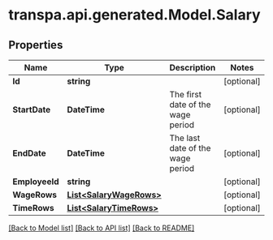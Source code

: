 # transpa.api.generated.Model.Salary

## Properties

Name | Type | Description | Notes
------------ | ------------- | ------------- | -------------
**Id** | **string** |  | [optional] 
**StartDate** | **DateTime** | The first date of the wage period | [optional] 
**EndDate** | **DateTime** | The last date of the wage period | [optional] 
**EmployeeId** | **string** |  | [optional] 
**WageRows** | [**List&lt;SalaryWageRows&gt;**](SalaryWageRows.md) |  | [optional] 
**TimeRows** | [**List&lt;SalaryTimeRows&gt;**](SalaryTimeRows.md) |  | [optional] 

[[Back to Model list]](../README.md#documentation-for-models) [[Back to API list]](../README.md#documentation-for-api-endpoints) [[Back to README]](../README.md)

